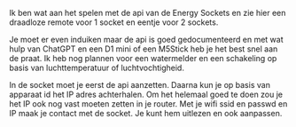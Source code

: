 Ik ben wat aan het spelen met de api van de Energy Sockets en zie hier een draadloze remote voor 1 socket en eentje voor 2 sockets. 

Je moet er even induiken maar de api is goed gedocumenteerd en met wat hulp van ChatGPT en een D1 mini of een M5Stick heb je het best snel aan de praat. 
Ik heb nog plannen voor een watermelder en een schakeling op basis van luchttemperatuur of luchtvochtigheid. 

In de socket moet je eerst de api aanzetten. Daarna kun je op basis van apparaat id het IP adres achterhalen. Om het helemaal goed te doen zou je het IP ook nog vast moeten zetten in je router. 
Met je wifi ssid en passwd en IP maak je contact met de socket. Je kunt hem uitlezen en ook aanpassen. 
